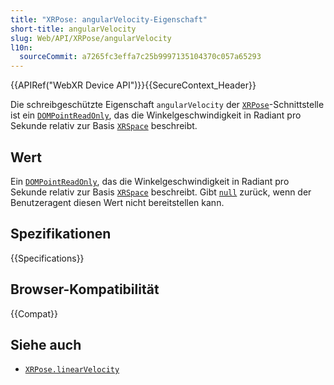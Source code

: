 ```yaml
---
title: "XRPose: angularVelocity-Eigenschaft"
short-title: angularVelocity
slug: Web/API/XRPose/angularVelocity
l10n:
  sourceCommit: a7265fc3effa7c25b9997135104370c057a65293
---
```


{{APIRef("WebXR Device API")}}{{SecureContext_Header}}

Die schreibgeschützte Eigenschaft `angularVelocity` der [`XRPose`](/de/docs/Web/API/XRPose)-Schnittstelle ist ein [`DOMPointReadOnly`](/de/docs/Web/API/DOMPointReadOnly), das die Winkelgeschwindigkeit in Radiant pro Sekunde relativ zur Basis [`XRSpace`](/de/docs/Web/API/XRSpace) beschreibt.

## Wert

Ein [`DOMPointReadOnly`](/de/docs/Web/API/DOMPointReadOnly), das die Winkelgeschwindigkeit in Radiant pro Sekunde relativ zur Basis [`XRSpace`](/de/docs/Web/API/XRSpace) beschreibt. Gibt [`null`](/de/docs/Web/JavaScript/Reference/Operators/null) zurück, wenn der Benutzeragent diesen Wert nicht bereitstellen kann.

## Spezifikationen

{{Specifications}}

## Browser-Kompatibilität

{{Compat}}

## Siehe auch

- [`XRPose.linearVelocity`](/de/docs/Web/API/XRPose/linearVelocity)
